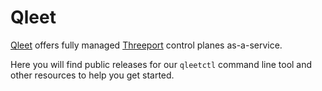 # Qleet

[Qleet](https://qleet.io/) offers fully managed
[Threeport](https://www.threeport.io/) control planes as-a-service.

Here you will find public releases for our `qleetctl` command line tool and
other resources to help you get started.

